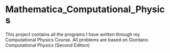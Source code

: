 # Mathematica_Computational_Physics
This project contains all the programs I have written through my Computational Physics Course.
All problems are based on Giordano Computational Physics (Second Edition)
